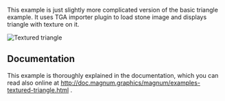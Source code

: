 This example is just slightly more complicated version of the basic triangle
example. It uses TGA importer plugin to load stone image and displays triangle
with texture on it.

![Textured triangle](textured-triangle.png)

Documentation
-------------

This example is thoroughly explained in the documentation, which you can read
also online at http://doc.magnum.graphics/magnum/examples-textured-triangle.html .
